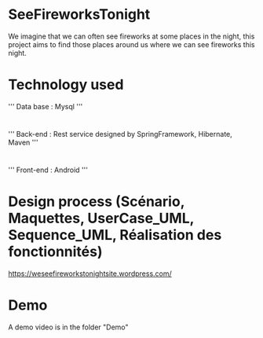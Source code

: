 # SeeFireworksTonight
We imagine that we can often see fireworks at some places in the night, this project aims to find those places around us where we can see fireworks this night.

# Technology used
'''
Data base : Mysql
'''
#
'''
Back-end : Rest service designed by SpringFramework, Hibernate, Maven
'''
#
'''
Front-end : Android
'''

# Design process (Scénario, Maquettes, UserCase_UML, Sequence_UML, Réalisation des fonctionnités)
https://weseefireworkstonightsite.wordpress.com/

# Demo 
A demo video is in the folder "Demo"
